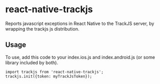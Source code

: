 react-native-trackjs
===============================

Reports javascript exceptions in React Native to the TrackJS server, by wrapping the trackjs js distribution.

Usage
-----

To use, add this code to your index.ios.js and index.android.js (or some library included by both).

```
import trackjs from 'react-native-trackjs';
trackjs.init({token: myTrackJsToken});
```
